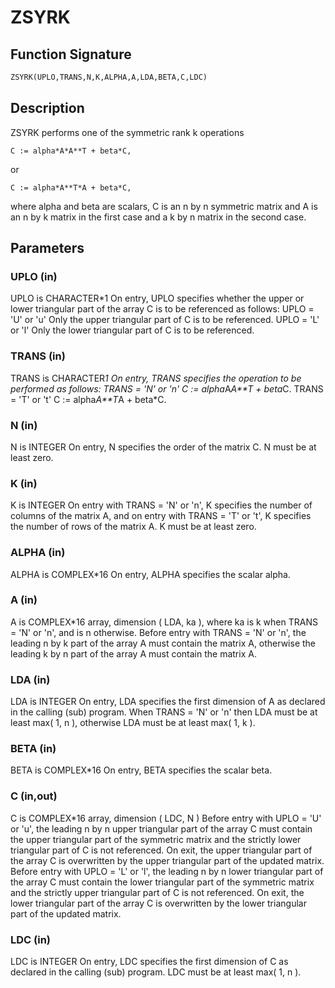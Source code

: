 # ZSYRK

## Function Signature

```fortran
ZSYRK(UPLO,TRANS,N,K,ALPHA,A,LDA,BETA,C,LDC)
```

## Description


 ZSYRK  performs one of the symmetric rank k operations

    C := alpha*A*A**T + beta*C,

 or

    C := alpha*A**T*A + beta*C,

 where  alpha and beta  are scalars,  C is an  n by n symmetric matrix
 and  A  is an  n by k  matrix in the first case and a  k by n  matrix
 in the second case.

## Parameters

### UPLO (in)

UPLO is CHARACTER*1 On entry, UPLO specifies whether the upper or lower triangular part of the array C is to be referenced as follows: UPLO = 'U' or 'u' Only the upper triangular part of C is to be referenced. UPLO = 'L' or 'l' Only the lower triangular part of C is to be referenced.

### TRANS (in)

TRANS is CHARACTER*1 On entry, TRANS specifies the operation to be performed as follows: TRANS = 'N' or 'n' C := alpha*A*A**T + beta*C. TRANS = 'T' or 't' C := alpha*A**T*A + beta*C.

### N (in)

N is INTEGER On entry, N specifies the order of the matrix C. N must be at least zero.

### K (in)

K is INTEGER On entry with TRANS = 'N' or 'n', K specifies the number of columns of the matrix A, and on entry with TRANS = 'T' or 't', K specifies the number of rows of the matrix A. K must be at least zero.

### ALPHA (in)

ALPHA is COMPLEX*16 On entry, ALPHA specifies the scalar alpha.

### A (in)

A is COMPLEX*16 array, dimension ( LDA, ka ), where ka is k when TRANS = 'N' or 'n', and is n otherwise. Before entry with TRANS = 'N' or 'n', the leading n by k part of the array A must contain the matrix A, otherwise the leading k by n part of the array A must contain the matrix A.

### LDA (in)

LDA is INTEGER On entry, LDA specifies the first dimension of A as declared in the calling (sub) program. When TRANS = 'N' or 'n' then LDA must be at least max( 1, n ), otherwise LDA must be at least max( 1, k ).

### BETA (in)

BETA is COMPLEX*16 On entry, BETA specifies the scalar beta.

### C (in,out)

C is COMPLEX*16 array, dimension ( LDC, N ) Before entry with UPLO = 'U' or 'u', the leading n by n upper triangular part of the array C must contain the upper triangular part of the symmetric matrix and the strictly lower triangular part of C is not referenced. On exit, the upper triangular part of the array C is overwritten by the upper triangular part of the updated matrix. Before entry with UPLO = 'L' or 'l', the leading n by n lower triangular part of the array C must contain the lower triangular part of the symmetric matrix and the strictly upper triangular part of C is not referenced. On exit, the lower triangular part of the array C is overwritten by the lower triangular part of the updated matrix.

### LDC (in)

LDC is INTEGER On entry, LDC specifies the first dimension of C as declared in the calling (sub) program. LDC must be at least max( 1, n ).

